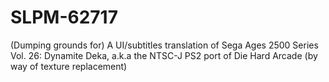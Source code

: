 # SLPM-62717
(Dumping grounds for) A UI/subtitles translation of Sega Ages 2500 Series Vol. 26: Dynamite Deka, a.k.a the NTSC-J PS2 port of Die Hard Arcade (by way of texture replacement)
